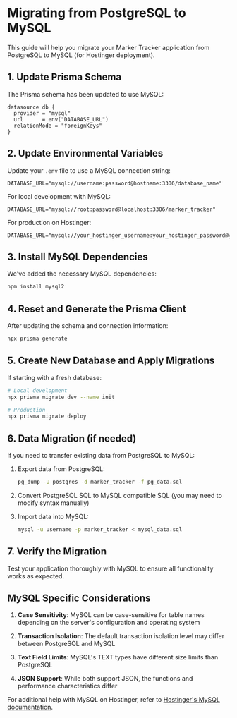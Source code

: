 # Migrating from PostgreSQL to MySQL

This guide will help you migrate your Marker Tracker application from PostgreSQL to MySQL (for Hostinger deployment).

## 1. Update Prisma Schema

The Prisma schema has been updated to use MySQL:

```prisma
datasource db {
  provider = "mysql"
  url      = env("DATABASE_URL")
  relationMode = "foreignKeys"
}
```

## 2. Update Environmental Variables

Update your `.env` file to use a MySQL connection string:

```
DATABASE_URL="mysql://username:password@hostname:3306/database_name"
```

For local development with MySQL:
```
DATABASE_URL="mysql://root:password@localhost:3306/marker_tracker"
```

For production on Hostinger:
```
DATABASE_URL="mysql://your_hostinger_username:your_hostinger_password@your_hostinger_hostname:3306/your_hostinger_database"
```

## 3. Install MySQL Dependencies

We've added the necessary MySQL dependencies:

```bash
npm install mysql2
```

## 4. Reset and Generate the Prisma Client

After updating the schema and connection information:

```bash
npx prisma generate
```

## 5. Create New Database and Apply Migrations

If starting with a fresh database:

```bash
# Local development
npx prisma migrate dev --name init

# Production
npx prisma migrate deploy
```

## 6. Data Migration (if needed)

If you need to transfer existing data from PostgreSQL to MySQL:

1. Export data from PostgreSQL:
   ```bash
   pg_dump -U postgres -d marker_tracker -f pg_data.sql
   ```

2. Convert PostgreSQL SQL to MySQL compatible SQL (you may need to modify syntax manually)

3. Import data into MySQL:
   ```bash
   mysql -u username -p marker_tracker < mysql_data.sql
   ```

## 7. Verify the Migration

Test your application thoroughly with MySQL to ensure all functionality works as expected.

## MySQL Specific Considerations

1. **Case Sensitivity**: MySQL can be case-sensitive for table names depending on the server's configuration and operating system

2. **Transaction Isolation**: The default transaction isolation level may differ between PostgreSQL and MySQL

3. **Text Field Limits**: MySQL's TEXT types have different size limits than PostgreSQL

4. **JSON Support**: While both support JSON, the functions and performance characteristics differ

For additional help with MySQL on Hostinger, refer to [Hostinger's MySQL documentation](https://support.hostinger.com/en/articles/4455931-how-to-access-mysql-databases).
